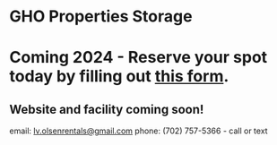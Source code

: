 # GHO Properties Storage

# Coming 2024 - Reserve your spot today by filling out [this form](https://forms.gle/x97s3bbCSuY9wAQL9).

## Website and facility coming soon!
email: lv.olsenrentals@gmail.com
phone: (702) 757-5366 - call or text
